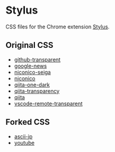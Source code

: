 # Stylus

CSS files for the Chrome extension [Stylus](https://chrome.google.com/webstore/detail/stylus/clngdbkpkpeebahjckkjfobafhncgmne).

## Original CSS

<!-- original css start -->
- [github-transparent](https://github.com/SARDONYX-sard/stylus-css/raw/main/src/github-transparent.user.css)
- [google-news](https://github.com/SARDONYX-sard/stylus-css/raw/main/src/google-news.user.css)
- [niconico-seiga](https://github.com/SARDONYX-sard/stylus-css/raw/main/src/niconico-seiga.user.css)
- [niconico](https://github.com/SARDONYX-sard/stylus-css/raw/main/src/niconico.user.css)
- [qiita-one-dark](https://github.com/SARDONYX-sard/stylus-css/raw/main/src/qiita-one-dark.user.css)
- [qiita-transparency](https://github.com/SARDONYX-sard/stylus-css/raw/main/src/qiita-transparency.user.css)
- [qiita](https://github.com/SARDONYX-sard/stylus-css/raw/main/src/qiita.user.css)
- [vscode-remote-transparent](https://github.com/SARDONYX-sard/stylus-css/raw/main/src/vscode-remote-transparent.user.css)

## Forked CSS

<!-- forked css start -->
- [ascii-jp](https://github.com/SARDONYX-sard/stylus-css/raw/main/src/fork/ascii-jp.user.css)
- [youtube](https://github.com/SARDONYX-sard/stylus-css/raw/main/src/fork/youtube.user.css)
<!-- forked css end -->
